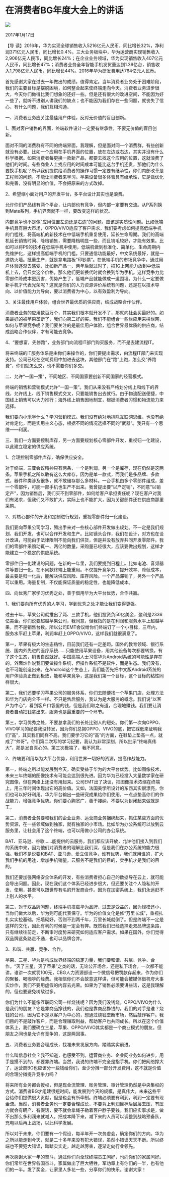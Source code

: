 # 在消费者BG年度大会上的讲话
<img class="pv" src="https://api.visitor.plantree.me/visitor-badge/pv?namespace=plantree.me&key=renzhengfei-speeches/./docs/speeches/2017/01/在消费者BG年度大会上的讲话.md">


 2017年1月17日



【导  读】2016年，华为实现全球销售收入5216亿元人民币，同比增长32%，净利润371亿元人民币，同比增长0.4%。三大业务板块中，华为运营商实现销售收入2,906亿元人民币，同比增长24%；在企业业务领域，华为实现销售收入407亿元人民币，同比增长47%；消费者业务全年智能手机发货量达到1.39亿台，销售收入1,798亿元人民币，同比增长44%。2016年华为研发费用达764亿元人民币。



首先感谢大家在过去一年做出的成绩，值得肯定。当年消费者业务处于困难阶段，我们的主要目标是摆脱困境，如何整合起来使终端走向今天。消费者业务进步很大，今天你们做得比我们想象的还好一些。但是还有很大的改进空间，不能因为好一些了，就听不进别人讲我们的缺点；也不能因为我们存在一些问题，就丧失了信心，有什么问题，我们互相沟通。

一、消费者业务应关注最佳用户体验，反对无价值的盲目创新。

1、面对客户销售的界面，终端软件设计一定要有继承性，不要无价值的盲目创新。

面对不同的消费群有不同的终端界面，我理解，但是面对同一个消费群，有些创新就没有必要。比如一个应用在手机界面的位置，放在左边或右边，其实并没有什么科学根据。如果消费者每更换一款新产品，都要去找这个应用的位置，这就浪费了他们的时间。有些商业人士找应用的时间成本可能比这台手机还贵，那他们为什么要换手机呢？所以我们提供给消费者的操作习惯一定要有继承性，你们内部改革是工程师的问题，不能让消费者来学习。苹果设备很多体验具有继承性，它是做优化和完善，没有明显的价值，不会把原来的方式改掉。

2、希望缩小面对用户的开发平台，多平台设计其实也是浪费。

允许你们产品线有两个平台，让内部也有竞争，但内部一定要有交流。从P系列换到Mate系列，手机界面就不一样，要改变这样的状况。

内部竞争也不是像“应用位置左边还是右边”的问题，应该是实质性问题。比如低端手机具有巨大市场，OPPO/VIVO适应了客户需求，我们要考虑如何提高低端手机的门槛线，将高端机的新技术在中低端手机重复使用，延长生命周期。我们的高端机延长销售时间、降档销售，需要降档明显一些，而且销毛较好，才能有效果。比如可以将P9的技术在低端手机中使用，低端机做到标准化、简单化、生命周期内免维护化，这样提高低端手机的门槛。只要通信功能最好，中文系统最好，就是一道防火墙。批量生产，就是拿电路板“印钞票”。在低端手机的市场竞争中，通过用户体验逐渐去感受，比如新产品一、两年后就过时了，把1G上网能力放到中低端机上去，仍只卖这个价格，那么他们更新换代时就会换到华为手机。这样竞争力比零部件降成本更厉害，优势产生了，低端产品就能做成一道围墙。为什么一定要做新手机才代表光荣呢？这就是你们的人力资源评价系统有问题，还是在以技术导向、以价值能力为导向，要以消费者为中心，以有效盈利为导向。

3、关注最佳用户体验，组合世界最优质的供应商，结成战略合作伙伴。

消费者业务的应用数百万个，其实我们根本就开发不了，那就向社会买最好的。如果最好的被苹果垄断了，我们向第二好的买。我们不能组合一些烂应用来拼烂网，如何与苹果竞争呢？我们要关注的是最佳用户体验，组合世界最优质的供应商，结成战略合作伙伴，才有可能去竞争。

4、“要想富，先修路”，业务部门向流程IT部门购买服务，而不是去建流程IT。

将来终端的IT服务体系是由你们来操作的，你们要提出需求，由流程IT部门来实现支持。公司已经在空耗费用中加进去这块，其他部门在“路”上跑，怎么交“养路费”，你们就怎么交，也不需要你们多交。

二、允许“一国一策”，不同地区、不同国家要创新不同国家的经营模式。

终端的销售和营销模式允许“一国一策”。我们从来没有严格划分线上和线下的界线，允许线上、线下销售模式交叉，只要能销售出去就行。由于物流配送便捷，中国线上销售可以大力推行；海外线上销售因地制宜，根据消费者习惯和物流能力来选择。

我们要向小米学什么？学习营销模式。我们没有绝对地排除互联网思维，也没有绝对肯定化，而是实用主义心态，根据不同的情况选择不同的“武器”。我只有一个思维——利润。

三、我们一方面要控制库存，另一方面要规划核心零部件开发，重视归一化建设，以此建立稳定的供应系统。

1、合理控制零部件库存，确保供应安全。

对于终端，三亚会议精神只有两条，一个是利润，另一个是库存，现在仍然是这两条。苹果手机之所以敢有这么大库存，因为是单一款式，而我们是多品牌、多款式，器件种类涉及很多，就不敢储存那么多材料。一台手机由多个零部件组成，差一个零部件，可能一部手机也生产不出来。我曾提出要“以产定销”，不同意“以销定产”，因为销售后，我们买不到零部件，如何给客户承担责任呢？现在客户对我们有渴求，但我们又不敢扩大，实际上也不能扩大，因为关键部件还在供应商那里采购。

2、对核心部件的开发和定制进行规划，重视零部件归一化建设。

我们要向苹果公司学习，腾出手来对一些核心部件开发做出规划。不一定是我们规划、我们开发，也可以合作开发和生产。比如镜头合作，我们在设计，对方也在设计改进，可能由于法律限制不能向我们供货，但是并没有放弃共同开发零部件。我们的零部件采购动辄一、两亿的数量，采购量已经很大，应该要做出规划，这样才能建立一个稳定的供应系统。

零部件归一化建设的问题，在新的一年里，我们要提到日程上。比如电池、音频器件等要归一化，在不同款终端上能重用。不仅提升竞争力、提升效率、降低成本，最主要是归一化后，能解决供应风险、库存风险。一个产品滞销了，另外一个产品可以重用。海量复制，不仅能保证质量的稳定性，也能降低成本。

四、向优秀厂家学习优秀之处，善于借用华为大平台优势，合作共赢。

1、我们要向所有优秀的人学习，学到优秀之处才能让我们变得更强。

过去十年，苹果公司就推出了两、三款手机，他们投资负50亿美金，盈利是2336亿美金。你们说要超越苹果公司，我同意，但我指的是在利润和服务水平上超越苹果，而不是销售台数。所以公司EMT会议给你们终端订了一个小目标，三年内，服务水平赶上苹果，利润率赶上OPPO/VIVO，这样我们就很满意了。

第一，苹果有极大的生态粘性，目前我们还有一定差距。国外的教育领域、银行系统、国内外先进的医疗系统……只能使用苹果设备，用其他设备每次都要转换，有了这个生态，销售自然就好。中国高端人士习惯华为Android系统的可能性是存在的，外面炒作说我们要做操作系统，但操作系统不是软件，而是生态。我们没有，也不可能创造出来。在Android这个生态上，我们能否先把中文版Android系统的用户体验真正做到极致，能和苹果竞争，这是我们第一个目标，这个目标的粘性同样很大。

第二，我们还要学习苹果公司的服务体系，你们去随便找一个苹果门店，处理方法和华为门店完全不一样。不只是售后服务，我认为是大服务的概念。我们说“以客户为中心”，看到客户口袋里的钱，但是我们取之有道，合理地赚钱。我们要让消费者自动把钱拿出来，服务也是最重要的一个环节。

第三，学习优秀之处，不要总拿我们的长处比别人的短处。你们第一次向OPPO、VIVO学习的纪要我没转发，因为你们总揭OPPO、VIVO的底，把它踩低来证明我们“高”，其实我们同样不高。我们要学习它的“高”的方面，在鞋垫上垫高一点，就成了“帅哥”。你们第二次写的学习纪要，我认为非常深刻，所以批示“终端真伟大”，那是发自真心的。第三次极端了，我不同意。

2、终端要利用华为大平台优势，利用世界一切好的资源，提高作战能力。

第一，终端之所以能发展到今天，确实受益于华为的大平台优势。比如图像技术，未来三年终端的图像技术有可能会达到很先进。因为华为已经投入大量数学家在研究图像，但在网络上还没有用起来。公司EMT出了决议，把图像技术浓缩在终端上，用三年时间体现出它的高价值。又如，法国美学所设计的东西其实很漂亮，你们也可以好好利用。华为平台输出一些研究成果给你们使用，一点点垫高你们的作战能力，增强竞争优势。你们要心胸宽广，善于接纳，不要以为封闭起来做就是王。

第二，消费者业务要和我们的企业业务、运营商业务捆绑起来，抓住某些方面的优势资源，在一些领域做到独家，就有独家的小市场。比如华为办公系统可以放到云服务里，让社会用了这个终端，也可以用做小公司的办公系统。

BAT、亚马逊、谷歌……能提供的云服务，我们都应该开放，允许他们接入到我们的系统中来，因为他们对消费者的理解比我们深，但是我们在办公系统的能力很强。我们不是说要和BAT、亚马逊、爱立信竞争，谁有优势，我们就用谁的，扩大我们手机的用途，增加手机销量。云服务不是我们的目的，卖手机才是我们的目的。

我们还要加强网络安全体系的开发，有些消费者担心自己的数据导在云上，就可能会导出问题。因此，现在我们这个体系已经进步很大，但还要关注个人隐私的开发、使用，甚至可以跟世界有名的开发商合作。因为在加密系统上，我们永远赶不上别人的水平。

第三，对于双品牌问题，终端手机搭载华为品牌，过去是受益的，因为规模还小，当你们做大以后，华为则可能代表保守。华为的价值文化是修“万里长城”，重视扎扎实实挖基础，把墙砌好，否则不到两千年，万里长城就倒了。但是终端不一定是这样的文化，因此有利的时候是一定会有弊。既然我们已经选择走双品牌这条路，只有继续往前走，不断审时度势来研究如何适应客户需求。如果在国外，你们觉得双品牌这条路走不通，也可以品牌合并。

3、和谐、共赢、竞争、合作。

苹果、三星、华为是构成世界终端的稳定力量，我们要和谐、共赢、竞争、合作。“灭了三星，灭了苹果”之类的话，无论公开场合，还是私下场合，一次都不能讲。谁讲一次就罚100元，CBG人力资源部设一个微信号把罚款存起来，作为你们的聚餐、喝咖啡的经费。我相信你们不会故意这样讲，但可能会被媒体借机夸大事实炒作，我们不要用虚假的内容去光荣。如果为了销售必须要讲些话，这是我理解的，但也要避免树敌过多。

你们为什么不能像互联网公司一样烧钱呢？因为我们没钱烧。OPPO/VIVO为什么是我们的朋友？它是靠商品挣钱的，我们也是靠商品挣钱的。我们的对手是谁？烧钱的公司，因为它不是以客户为中心的，想通过烧钱垄断市场，然后敲诈客户。我们目的不是敲诈客户，而是合理赚取利益，帮助客户也共同成长。所以在这个价值体系上，我们要确立三星、苹果、OPPO/VIVO其实都是一个商业模式的朋友。但朋友之间也是允许有竞争的，这是两回事。

五、消费者业务要合理成长，找准未来发展方向，踏踏实实前进。

什么叫信息社会？我不知道，也感受不到。运营商业务、企业网业务如何进步，用手是摸不到的，都要靠终端。当然，我说的终端不完全是指手机。你们把网络撑大了，运营商BG也应该分一些钱给你们，至少分摊一部分开发费用，这不就是价值的合理分摊提升竞争力吗？

将来所有业务都会授权，但是现金流管理、账务管理、审计管理仍然是中央集权的方式。消费者BG才组建很短时间，能发展到今天的规模，是真伟大。未来这些平台给你们提供很大贡献，但是也会有所牵制。终端必须要有利润，利润一定要有现金流。当然，消费者业务也一定要合理成长，不要背上利润目标后层层去压，有压力就会有瞒产、有假话，要不就会拿绳子勒着客户脖子要钱。我们应实事求是，做不出那么多利润来就减人，把成本降下来，减下来的人员可以调整到战略预备队，充电以后再上战场，以此科学发展。

所以对于未来，你们要有一个假设，每半年开一次务虚会，确定你们的方向。华为之所以能走到今天，就是二十多年来没有犯大错误，虽然小错误天天不断。所以终端也不要犯大错误，踏踏实实走，越走越厉害，逐渐走向行业领先。

再次感谢大家一年的奋斗，通过你们向全球终端员工问好，也向你们的家属问好。你们常年在世界各国奋斗，家属做出了巨大牺牲，军功章上有你们的一半，也有他们的一半。发了奖金，让家里人多花一些，分享你们的快乐。谢谢大家！
